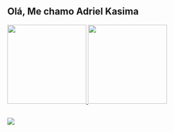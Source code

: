 ## Olá, Me chamo Adriel Kasima
 <div>
  <a href="https://github.com/adkasima">
  <img height="180em" src="https://github-readme-stats.vercel.app/api?username=adkasima&show_icons=true&theme=midnight-purple&include_all_commits=true&count_private=true&card_width=3em"/>
  <img height="180em" src="https://github-readme-stats.vercel.app/api/top-langs/?username=adkasima&layout=compact&langs_count=7&theme=midnight-purple"/>
</div>
  
  ##
  
<div>
   <a href="https://www.linkedin.com/in/adkasima" target="_blank"><img src="https://img.shields.io/badge/-LinkedIn-%230077B5?style=for-the-badge&logo=linkedin&logoColor=white"        target="_blank"></a> 
</div>
